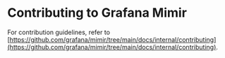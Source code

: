 # Contributing to Grafana Mimir

For contribution guidelines, refer to [https://github.com/grafana/mimir/tree/main/docs/internal/contributing](https://github.com/grafana/mimir/tree/main/docs/internal/contributing).
